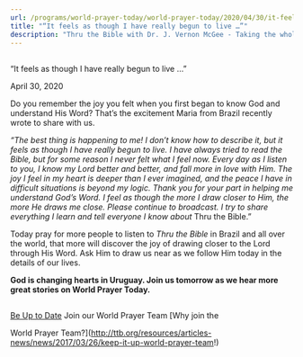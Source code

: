 ```yaml
---
url: /programs/world-prayer-today/world-prayer-today/2020/04/30/it-feels-as-though-i-have-really-begun-to-live
title: "“It feels as though I have really begun to live …”"
description: "Thru the Bible with Dr. J. Vernon McGee - Taking the whole Word to the whole world"
---
```







## 
 “It feels as though I have really begun to live …”


April 30, 2020




Do you remember the joy you felt when you first began to know God and understand His Word? That’s the excitement Maria from Brazil recently wrote to share with us.


*“The best thing is happening to me! I don’t know how to describe it, but it feels as though I have really begun to live. I have always tried to read the Bible, but for some reason I never felt what I feel now. Every day as I listen to you, I know my Lord better and better, and fall more in love with Him. The joy I feel in my heart is deeper than I ever imagined, and the peace I have in difficult situations is beyond my logic. Thank you for your part in helping me understand God’s Word. I feel as though the more I draw closer to Him, the more He draws me close. Please continue to broadcast. I try to share everything I learn and tell everyone I know about* Thru the Bible.”


Today pray for more people to listen to *Thru the Bible* in Brazil and all over the world, that more will discover the joy of drawing closer to the Lord through His Word. Ask Him to draw us near as we follow Him today in the details of our lives.


**God is changing hearts in Uruguay. Join us tomorrow as we hear more great stories on World Prayer Today.** 







## 




[Be Up to Date](http://feeds.feedburner.com/WorldPrayerToday "World Prayer Today RSS Feed")
Join our World Prayer Team
[Why join the  

World Prayer Team?](http://ttb.org/resources/articles-news/news/2017/03/26/keep-it-up-world-prayer-team!)




